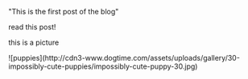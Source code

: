 "This is the first post of the blog"

read this post!

<p> this is a picture </p>
![puppies](http://cdn3-www.dogtime.com/assets/uploads/gallery/30-impossibly-cute-puppies/impossibly-cute-puppy-30.jpg)


